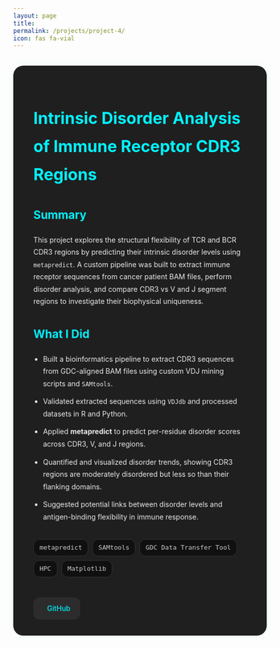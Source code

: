 ```yaml
---
layout: page
title: 
permalink: /projects/project-4/
icon: fas fa-vial
---
```


<style>
.project-container {
  background: #1f1f1f;
  padding: 2rem 2.5rem;
  border-radius: 20px;
  box-shadow: 0 0 20px rgba(0, 255, 255, 0.05);
  margin-top: 2rem;
  color: #eaeaea;
  line-height: 1.75;
}

.project-container h1 {
  color: #00f2ff;
  font-size: 2rem;
  margin-bottom: 0.3rem;
}

.project-container .meta {
  font-size: 0.9rem;
  color: #999;
  margin-bottom: 1.5rem;
}

.project-container h2 {
  font-size: 1.4rem;
  margin-top: 2rem;
  color: #00f2ff;
}

.project-container ul {
  margin-top: 1rem;
  padding-left: 1.2rem;
}

.project-container li {
  margin-bottom: 0.7rem;
}

.project-tags {
  display: flex;
  flex-wrap: wrap;
  gap: 0.5rem;
  margin: 0.5rem 0 2rem;
}

.project-tag {
  background: #101010;
  color: #ccc;
  border: 1px solid #333;
  padding: 0.3rem 0.7rem;
  font-size: 0.8rem;
  border-radius: 12px;
  font-family: monospace;
}

.project-links {
  margin-top: 2.5rem;
  display: flex;
  gap: 1.2rem;
  flex-wrap: wrap;
}

.project-links a {
  display: inline-flex;
  align-items: center;
  gap: 0.5rem;
  background: #2c2c2c;
  color: #00f2ff;
  padding: 0.6rem 1.2rem;
  border-radius: 12px;
  font-weight: 500;
  text-decoration: none;
  transition: background 0.3s ease;
}

.project-links a:hover {
  background: #00f2ff;
  color: #000;
}

.project-links i {
  font-size: 1rem;
}
</style>

<div class="project-container">

<h1>Intrinsic Disorder Analysis of Immune Receptor CDR3 Regions</h1>

<h2>Summary</h2>
<p>
This project explores the structural flexibility of TCR and BCR CDR3 regions by predicting their intrinsic disorder levels using <code>metapredict</code>. A custom pipeline was built to extract immune receptor sequences from cancer patient BAM files, perform disorder analysis, and compare CDR3 vs V and J segment regions to investigate their biophysical uniqueness.
</p>

<h2>What I Did</h2>
<ul>
  <li>Built a bioinformatics pipeline to extract CDR3 sequences from GDC-aligned BAM files using custom VDJ mining scripts and <code>SAMtools</code>.</li>
  <li>Validated extracted sequences using <code>VDJdb</code> and processed datasets in R and Python.</li>
  <li>Applied <strong>metapredict</strong> to predict per-residue disorder scores across CDR3, V, and J regions.</li>
  <li>Quantified and visualized disorder trends, showing CDR3 regions are moderately disordered but less so than their flanking domains.</li>
  <li>Suggested potential links between disorder levels and antigen-binding flexibility in immune response.</li>
</ul>

<h2> </h2>
<div class="project-tags">
  <span class="project-tag">metapredict</span>
  <span class="project-tag">SAMtools</span>
  <span class="project-tag">GDC Data Transfer Tool</span>
  <span class="project-tag">HPC</span>
  <span class="project-tag">Matplotlib</span>
</div>

<h2> </h2>
<div class="project-links">
  <a href="https://github.com/Tushar-bioinfo/CDR3-Intrinsic-Disorder" target="_blank">
    <i class="fab fa-github"></i>GitHub
  </a>
</div>

</div>

